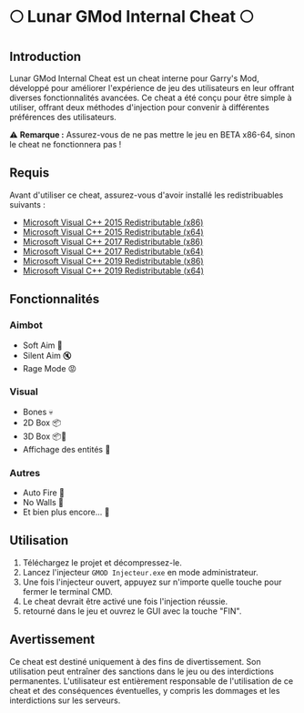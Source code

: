# 🌕 Lunar GMod Internal Cheat 🌕

## Introduction
Lunar GMod Internal Cheat est un cheat interne pour Garry's Mod, développé pour améliorer l'expérience de jeu des utilisateurs en leur offrant diverses fonctionnalités avancées. Ce cheat a été conçu pour être simple à utiliser, offrant deux méthodes d'injection pour convenir à différentes préférences des utilisateurs.

⚠️ **Remarque :** Assurez-vous de ne pas mettre le jeu en BETA x86-64, sinon le cheat ne fonctionnera pas !

## Requis
Avant d'utiliser ce cheat, assurez-vous d'avoir installé les redistribuables suivants :
- [Microsoft Visual C++ 2015 Redistributable (x86)](https://www.microsoft.com/fr-fr/download/details.aspx?id=53840)
- [Microsoft Visual C++ 2015 Redistributable (x64)](https://www.microsoft.com/fr-fr/download/details.aspx?id=53840)
- [Microsoft Visual C++ 2017 Redistributable (x86)](https://support.microsoft.com/fr-fr/help/2977003/the-latest-supported-visual-c-downloads)
- [Microsoft Visual C++ 2017 Redistributable (x64)](https://support.microsoft.com/fr-fr/help/2977003/the-latest-supported-visual-c-downloads)
- [Microsoft Visual C++ 2019 Redistributable (x86)](https://support.microsoft.com/fr-fr/help/2977003/the-latest-supported-visual-c-downloads)
- [Microsoft Visual C++ 2019 Redistributable (x64)](https://support.microsoft.com/fr-fr/help/2977003/the-latest-supported-visual-c-downloads)

## Fonctionnalités

### Aimbot
- Soft Aim 🎯
- Silent Aim 🔇
- Rage Mode 😡

### Visual
- Bones 💀
- 2D Box 📦
- 3D Box 📦🔳
- Affichage des entités 👥

### Autres
- Auto Fire 🔫
- No Walls 🚫
- Et bien plus encore... 🌟

## Utilisation

1. Téléchargez le projet et décompressez-le.
2. Lancez l'injecteur `GMOD Injecteur.exe` en mode administrateur.
3. Une fois l'injecteur ouvert, appuyez sur n'importe quelle touche pour fermer le terminal CMD.
4. Le cheat devrait être activé une fois l'injection réussie.
5. retourné dans le jeu et ouvrez le GUI avec la touche "FIN".

## Avertissement

Ce cheat est destiné uniquement à des fins de divertissement. Son utilisation peut entraîner des sanctions dans le jeu ou des interdictions permanentes. L'utilisateur est entièrement responsable de l'utilisation de ce cheat et des conséquences éventuelles, y compris les dommages et les interdictions sur les serveurs.
